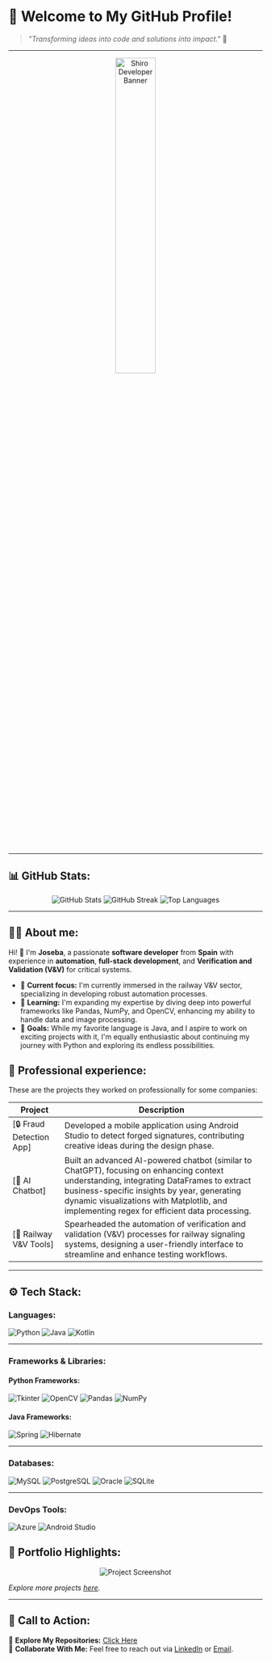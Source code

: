 # 🚀 Welcome to My GitHub Profile!

> *"Transforming ideas into code and solutions into impact."* 🌌

---

<p align="center">
   <img src="https://i.ibb.co/txrjRJM/descarga-1-removebg-preview.png" alt="Shiro Developer Banner" width="40%" />
</p>

---

## 📊 GitHub Stats:

<p align="center">
   <img src="https://github-readme-stats.vercel.app/api?username=JosebaShiro&theme=radical&show_icons=true" alt="GitHub Stats" />
   <img src="https://github-readme-streak-stats.herokuapp.com/?user=JosebaShiro&theme=radical" alt="GitHub Streak" />
   <img src="https://github-readme-stats.vercel.app/api/top-langs/?username=JosebaShiro&theme=radical&layout=compact" alt="Top Languages" />
</p>

---

## 👨‍💻 About me:

Hi! 👋 I'm **Joseba**, a passionate **software developer** from **Spain** with experience in **automation**, **full-stack development**, and **Verification and Validation (V&V)** for critical systems.

- 🔧 **Current focus:** I'm currently immersed in the railway V&V sector, specializing in developing robust automation processes.
- 🌱 **Learning:** I'm expanding my expertise by diving deep into powerful frameworks like Pandas, NumPy, and OpenCV, enhancing my ability to handle data and image processing.
- 🎯 **Goals:** While my favorite language is Java, and I aspire to work on exciting projects with it, I'm equally enthusiastic about continuing my journey with Python and exploring its endless possibilities.

## 💼 Professional experience:

These are the projects they worked on professionally for some companies:

| **Project**           | **Description**                                                                                         |
|-----------------------|-------------------------------------------------------------------------------------------------------|
| [🔒 Fraud Detection App] | Developed a mobile application using Android Studio to detect forged signatures, contributing creative ideas during the design phase.  |
| [🤖 AI Chatbot]        | Built an advanced AI-powered chatbot (similar to ChatGPT), focusing on enhancing context understanding, integrating DataFrames to extract business-specific insights by year, generating dynamic visualizations with Matplotlib, and implementing regex for efficient data processing. |
| [🚄 Railway V&V Tools] | Spearheaded the automation of verification and validation (V&V) processes for railway signaling systems, designing a user-friendly interface to streamline and enhance testing workflows. |

---


## ⚙️ Tech Stack:

### **Languages:**
![Python](https://img.shields.io/badge/Python-%2314354C.svg?style=for-the-badge&logo=python&logoColor=white)
![Java](https://img.shields.io/badge/Java-%23ED8B00.svg?style=for-the-badge&logo=java&logoColor=white)
![Kotlin](https://img.shields.io/badge/Kotlin-%237F52FF.svg?style=for-the-badge&logo=kotlin&logoColor=white)

---

### **Frameworks & Libraries:**

#### **Python Frameworks:**
![Tkinter](https://img.shields.io/badge/Tkinter-%2300ff.svg?style=for-the-badge&logo=python&logoColor=white)
![OpenCV](https://img.shields.io/badge/OpenCV-5C3EE8.svg?style=for-the-badge&logo=opencv&logoColor=white)
![Pandas](https://img.shields.io/badge/Pandas-%23150458.svg?style=for-the-badge&logo=pandas&logoColor=white)
![NumPy](https://img.shields.io/badge/NumPy-%23013243.svg?style=for-the-badge&logo=numpy&logoColor=white)

#### **Java Frameworks:**
![Spring](https://img.shields.io/badge/Spring-%236DB33F.svg?style=for-the-badge&logo=spring&logoColor=white)
![Hibernate](https://img.shields.io/badge/Hibernate-%59666C.svg?style=for-the-badge&logo=hibernate&logoColor=white)

---

### **Databases:**
![MySQL](https://img.shields.io/badge/MySQL-%2300f.svg?style=for-the-badge&logo=mysql&logoColor=white)
![PostgreSQL](https://img.shields.io/badge/PostgreSQL-%23316192.svg?style=for-the-badge&logo=postgresql&logoColor=white)
![Oracle](https://img.shields.io/badge/Oracle-F80000?style=for-the-badge&logo=oracle&logoColor=white)
![SQLite](https://img.shields.io/badge/SQLite-%2307405e.svg?style=for-the-badge&logo=sqlite&logoColor=white)

---

### **DevOps Tools:**
![Azure](https://img.shields.io/badge/Azure-%230072C6.svg?style=for-the-badge&logo=microsoftazure&logoColor=white)
![Android Studio](https://img.shields.io/badge/Android%20Studio-%233DDC84.svg?style=for-the-badge&logo=android-studio&logoColor=white)

## 🎨 Portfolio Highlights:

<p align="center">
   <img src="https://via.placeholder.com/1200x600.png?text=Project+Screenshot+1" alt="Project Screenshot" />
</p>

*Explore more projects [here](https://github.com/JosebaShiro?tab=repositories).*

---

## 🚀 Call to Action:

👀 **Explore My Repositories:** [Click Here](https://github.com/JosebaShiro?tab=repositories)  
💬 **Collaborate With Me:** Feel free to reach out via [LinkedIn](https://linkedin.com/in/joseba-lorenzo/) or [Email](mailto:youremail@example.com).


